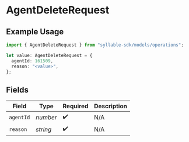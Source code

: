 # AgentDeleteRequest

## Example Usage

```typescript
import { AgentDeleteRequest } from "syllable-sdk/models/operations";

let value: AgentDeleteRequest = {
  agentId: 161509,
  reason: "<value>",
};
```

## Fields

| Field              | Type               | Required           | Description        |
| ------------------ | ------------------ | ------------------ | ------------------ |
| `agentId`          | *number*           | :heavy_check_mark: | N/A                |
| `reason`           | *string*           | :heavy_check_mark: | N/A                |